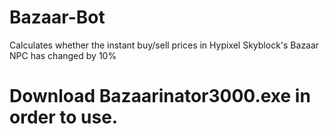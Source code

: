 # Bazaar-Bot
 Calculates whether the instant buy/sell prices in Hypixel Skyblock's Bazaar NPC has changed by 10%
# Download Bazaarinator3000.exe in order to use.
